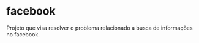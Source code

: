 facebook
========

Projeto que visa resolver o problema relacionado a busca de informações no facebook.
